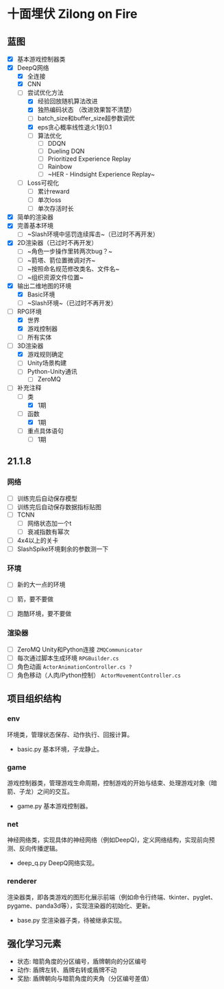 # 十面埋伏 Zilong on Fire

## 蓝图

- [x] 基本游戏控制器类
- [x] DeepQ网络
  - [x] 全连接
  - [x] CNN
  - [ ] 尝试优化方法
    - [x] 经验回放随机算法改进
    - [x] 独热编码状态 （改进效果暂不清楚）
    - [ ] batch_size和buffer_size超参数调优
    - [x] eps贪心概率线性退火1到0.1
    - [ ] 算法优化
        - [ ] DDQN
        - [ ] Dueling DQN
        - [ ] Prioritized Experience Replay
        - [ ] Rainbow
        - [ ] ~HER - Hindsight Experience Replay~
  - [ ] Loss可视化
    - [ ] 累计reward
    - [ ] 单次loss
    - [ ] 单次存活时长
- [x] 简单的渲染器
- [x] 完善基本环境
  - [ ] ~Slash环境中惩罚连续挥击~（已过时不再开发）
- [x] 2D渲染器（已过时不再开发）
  - [ ] ~角色一步操作里转两次bug？~
  - [ ] ~箭塔、箭位置微调对齐~
  - [ ] ~按照命名规范修改类名、文件名~
  - [ ] ~组织资源文件位置~
- [x] 输出二维地图的环境
  - [x] Basic环境
  - [ ] ~Slash环境~（已过时不再开发）
- [ ] RPG环境
  - [x] 世界
  - [x] 游戏控制器
  - [ ] 所有实体
- [ ] 3D渲染器
  - [x] 游戏规则确定
  - [ ] Unity场景构建
  - [ ] Python-Unity通讯
    - [ ] ZeroMQ
- [ ] 补充注释
  - [ ] 类
    - [x] 1期
  - [ ] 函数
    - [x] 1期
  - [ ] 重点具体语句
    - [ ] 1期

## 21.1.8

### 网络

- [ ] 训练完后自动保存模型
- [ ] 训练完后自动保存数据指标贴图
- [ ] TCNN
  - [ ] 网络状态加一个t
  - [ ] 衰减指数有幂次
- [ ] 4x4以上的关卡
- [ ] SlashSpike环境剩余的参数测一下

### 环境

- [ ] 新的大一点的环境

- [ ] 箭，要不要做
- [ ] 跑酷环境，要不要做

### 渲染器

- [ ] ZeroMQ Unity和Python连接 `ZMQCommunicator`
- [ ] 每次通过脚本生成环境 `RPGBuilder.cs`
- [ ] 角色动画 `ActorAnimationController.cs ?`
- [ ] 角色移动（人肉/Python控制） `ActorMovementController.cs`

## 项目组织结构

### env

环境类，管理状态保存、动作执行、回报计算。

- basic.py 基本环境，子龙静止。

### game

游戏控制器类，管理游戏生命周期，控制游戏的开始与结束、处理游戏对象（暗箭、子龙）之间的交互。

- game.py 基本游戏控制器。

### net

神经网络类，实现具体的神经网络（例如DeepQ)，定义网络结构，实现前向预测、反向传播逻辑。

- deep_q.py DeepQ网络实现。

### renderer

渲染器类，即各类游戏的图形化展示前端（例如命令行终端、tkinter、pyglet、pygame、panda3d等），实现渲染器的初始化、更新。

- base.py 空渲染器子类，待被继承实现。

## 强化学习元素

- 状态: 暗箭角度的分区编号，盾牌朝向的分区编号
- 动作: 盾牌左转、盾牌右转或盾牌不动
- 奖励: 盾牌朝向与暗箭角度的夹角（分区编号差值）
